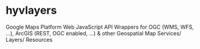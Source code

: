 # hyvlayers
Google Maps Platform Web JavaScript API Wrappers for OGC (WMS, WFS, ...), ArcGIS (REST, OGC enabled, ...) & other Geospatial Map Services/ Layers/ Resources
